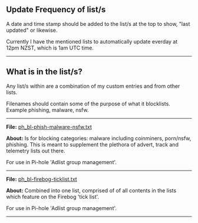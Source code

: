 ## Update Frequency of list/s

A date and time stamp should be added to the list/s at the top to show, "last updated" or likewise.

Currently I have the mentioned lists to automatically update everday at 12pm NZST, which is 1am UTC time.

----

## What is in the list/s?

Any list/s within are a combination of my custom entries and from other lists. 

Filenames should contain some of the purpose of what it blocklists. Example phishing, malware, nsfw.

----

<b>File:</b> [ph_bl-phish-malware-nsfw.txt](https://raw.githubusercontent.com/lz-eng/pi-hole/main/dynamic-big-list/ph_bl-phish-malware-nsfw.txt)

<b>About:</b> Is for blocking categories: malware including coinminers, porn/nsfw, phishing. 
This is meant to supplement the plethora of advert, track and telemetry lists out there.


For use in Pi-hole 'Adlist group management'.

----

<b>File:</b> [ph_bl-firebog-ticklist.txt](https://raw.githubusercontent.com/lz-eng/pi-hole/main/dynamic-big-list/ph_bl-firebog-ticklist.txt)

<b>About:</b> Combined into one list, comprised of of all contents in the lists which feature on the Firebog 'tick list'.

For use in Pi-hole 'Adlist group management'.

----
